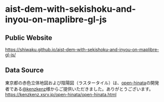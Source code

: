# aist-dem-with-sekishoku-and-inyou-on-maplibre-gl-js
## Public Website
https://shiwaku.github.io/aist-dem-with-sekishoku-and-inyou-on-maplibre-gl-js/

## Data Source
東京都の赤色立体地図および陰陽図（ラスタータイル）は、[open-hinata](https://kenzkenz.xsrv.jp/open-hinata)の開発者である[@kenzkenz](https://twitter.com/kenzkenz)様からご提供いただきました。ありがとうございます。  
https://kenzkenz.xsrv.jp/open-hinata/open-hinata.html
